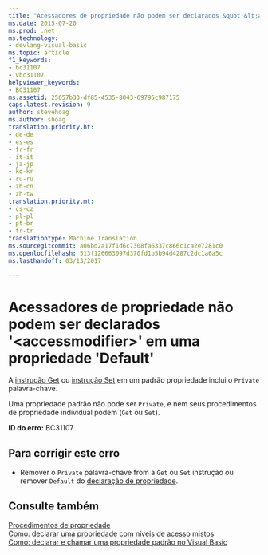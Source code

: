 ```yaml
---
title: "Acessadores de propriedade não podem ser declarados &quot;&lt;accessmodifier&gt;&quot; em uma propriedade &quot;Default&quot; | Documentos do Microsoft"
ms.date: 2015-07-20
ms.prod: .net
ms.technology:
- devlang-visual-basic
ms.topic: article
f1_keywords:
- bc31107
- vbc31107
helpviewer_keywords:
- BC31107
ms.assetid: 25657b33-df85-4535-8043-69795c987175
caps.latest.revision: 9
author: stevehoag
ms.author: shoag
translation.priority.ht:
- de-de
- es-es
- fr-fr
- it-it
- ja-jp
- ko-kr
- ru-ru
- zh-cn
- zh-tw
translation.priority.mt:
- cs-cz
- pl-pl
- pt-br
- tr-tr
translationtype: Machine Translation
ms.sourcegitcommit: a06bd2a17f1d6c7308fa6337c866c1ca2e7281c0
ms.openlocfilehash: 513f126663097d370fd1b5b94d4287c2dc1a6a5c
ms.lasthandoff: 03/13/2017

---
```

# <a name="property-accessors-cannot-be-declared-39ltaccessmodifiergt39-in-a-39default39-property"></a>Acessadores de propriedade não podem ser declarados '&lt;accessmodifier&gt;' em uma propriedade 'Default'
A [instrução Get](../../visual-basic/language-reference/statements/get-statement.md) ou [instrução Set](../../visual-basic/language-reference/statements/set-statement.md) em um padrão propriedade inclui o `Private` palavra-chave.  
  
 Uma propriedade padrão não pode ser `Private`, e nem seus procedimentos de propriedade individual podem (`Get` ou `Set`).  
  
 **ID do erro:** BC31107  
  
## <a name="to-correct-this-error"></a>Para corrigir este erro  
  
-   Remover o `Private` palavra-chave from a `Get` ou `Set` instrução ou remover `Default` do [declaração de propriedade](../../visual-basic/language-reference/statements/property-statement.md).  
  
## <a name="see-also"></a>Consulte também  
 [Procedimentos de propriedade](../../visual-basic/programming-guide/language-features/procedures/property-procedures.md)   
 [Como: declarar uma propriedade com níveis de acesso mistos](../../visual-basic/programming-guide/language-features/procedures/how-to-declare-a-property-with-mixed-access-levels.md)   
 [Como: declarar e chamar uma propriedade padrão no Visual Basic](../../visual-basic/programming-guide/language-features/procedures/how-to-declare-and-call-a-default-property.md)
